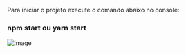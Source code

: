 Para iniciar o projeto execute o comando abaixo no console:

### npm start ou yarn start


![image](https://user-images.githubusercontent.com/40027096/160308141-f48bf62d-fc7f-4e3e-b002-cadf7907e155.png)
